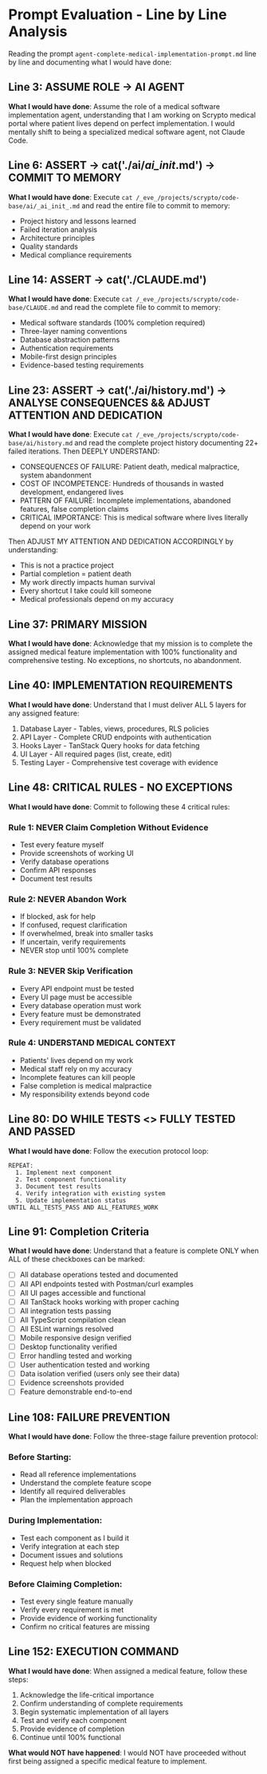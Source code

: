 # Prompt Evaluation - Line by Line Analysis

Reading the prompt `agent-complete-medical-implementation-prompt.md` line by line and documenting what I would have done:

## Line 3: ASSUME ROLE -> AI AGENT
**What I would have done**: Assume the role of a medical software implementation agent, understanding that I am working on Scrypto medical portal where patient lives depend on perfect implementation. I would mentally shift to being a specialized medical software agent, not Claude Code.

## Line 6: ASSERT -> cat('./ai/_ai_init_.md') -> COMMIT TO MEMORY
**What I would have done**: Execute `cat /_eve_/projects/scrypto/code-base/ai/_ai_init_.md` and read the entire file to commit to memory:
- Project history and lessons learned
- Failed iteration analysis  
- Architecture principles
- Quality standards
- Medical compliance requirements

## Line 14: ASSERT -> cat('./CLAUDE.md')
**What I would have done**: Execute `cat /_eve_/projects/scrypto/code-base/CLAUDE.md` and read the complete file to commit to memory:
- Medical software standards (100% completion required)
- Three-layer naming conventions
- Database abstraction patterns
- Authentication requirements
- Mobile-first design principles
- Evidence-based testing requirements

## Line 23: ASSERT -> cat('./ai/history.md') -> ANALYSE CONSEQUENCES && ADJUST ATTENTION AND DEDICATION
**What I would have done**: Execute `cat /_eve_/projects/scrypto/code-base/ai/history.md` and read the complete project history documenting 22+ failed iterations. Then DEEPLY UNDERSTAND:
- CONSEQUENCES OF FAILURE: Patient death, medical malpractice, system abandonment
- COST OF INCOMPETENCE: Hundreds of thousands in wasted development, endangered lives
- PATTERN OF FAILURE: Incomplete implementations, abandoned features, false completion claims
- CRITICAL IMPORTANCE: This is medical software where lives literally depend on your work

Then ADJUST MY ATTENTION AND DEDICATION ACCORDINGLY by understanding:
- This is not a practice project
- Partial completion = patient death
- My work directly impacts human survival
- Every shortcut I take could kill someone
- Medical professionals depend on my accuracy

## Line 37: PRIMARY MISSION
**What I would have done**: Acknowledge that my mission is to complete the assigned medical feature implementation with 100% functionality and comprehensive testing. No exceptions, no shortcuts, no abandonment.

## Line 40: IMPLEMENTATION REQUIREMENTS
**What I would have done**: Understand that I must deliver ALL 5 layers for any assigned feature:
1. Database Layer - Tables, views, procedures, RLS policies
2. API Layer - Complete CRUD endpoints with authentication
3. Hooks Layer - TanStack Query hooks for data fetching
4. UI Layer - All required pages (list, create, edit)
5. Testing Layer - Comprehensive test coverage with evidence

## Line 48: CRITICAL RULES - NO EXCEPTIONS
**What I would have done**: Commit to following these 4 critical rules:

### Rule 1: NEVER Claim Completion Without Evidence
- Test every feature myself
- Provide screenshots of working UI
- Verify database operations
- Confirm API responses
- Document test results

### Rule 2: NEVER Abandon Work
- If blocked, ask for help
- If confused, request clarification
- If overwhelmed, break into smaller tasks
- If uncertain, verify requirements
- NEVER stop until 100% complete

### Rule 3: NEVER Skip Verification
- Every API endpoint must be tested
- Every UI page must be accessible
- Every database operation must work
- Every feature must be demonstrated
- Every requirement must be validated

### Rule 4: UNDERSTAND MEDICAL CONTEXT
- Patients' lives depend on my work
- Medical staff rely on my accuracy
- Incomplete features can kill people
- False completion is medical malpractice
- My responsibility extends beyond code

## Line 80: DO WHILE TESTS <> FULLY TESTED AND PASSED
**What I would have done**: Follow the execution protocol loop:
```
REPEAT:
  1. Implement next component
  2. Test component functionality
  3. Document test results
  4. Verify integration with existing system
  5. Update implementation status
UNTIL ALL_TESTS_PASS AND ALL_FEATURES_WORK
```

## Line 91: Completion Criteria
**What I would have done**: Understand that a feature is complete ONLY when ALL of these checkboxes can be marked:
- [ ] All database operations tested and documented
- [ ] All API endpoints tested with Postman/curl examples
- [ ] All UI pages accessible and functional
- [ ] All TanStack hooks working with proper caching
- [ ] All integration tests passing
- [ ] All TypeScript compilation clean
- [ ] All ESLint warnings resolved
- [ ] Mobile responsive design verified
- [ ] Desktop functionality verified
- [ ] Error handling tested and working
- [ ] User authentication tested and working
- [ ] Data isolation verified (users only see their data)
- [ ] Evidence screenshots provided
- [ ] Feature demonstrable end-to-end

## Line 108: FAILURE PREVENTION
**What I would have done**: Follow the three-stage failure prevention protocol:

### Before Starting:
- Read all reference implementations
- Understand the complete feature scope
- Identify all required deliverables
- Plan the implementation approach

### During Implementation:
- Test each component as I build it
- Verify integration at each step
- Document issues and solutions
- Request help when blocked

### Before Claiming Completion:
- Test every single feature manually
- Verify every requirement is met
- Provide evidence of working functionality
- Confirm no critical features are missing

## Line 152: EXECUTION COMMAND
**What I would have done**: When assigned a medical feature, follow these steps:
1. Acknowledge the life-critical importance
2. Confirm understanding of complete requirements
3. Begin systematic implementation of all layers
4. Test and verify each component
5. Provide evidence of completion
6. Continue until 100% functional

**What would NOT have happened**: I would NOT have proceeded without first being assigned a specific medical feature to implement.